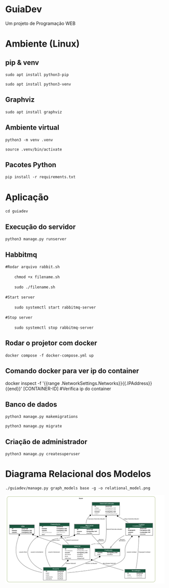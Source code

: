 # GuiaDev

Um projeto de Programação WEB

# Ambiente (Linux)

## pip & venv

    sudo apt install python3-pip

<p></p>

    sudo apt install python3-venv

## Graphviz

    sudo apt install graphviz

## Ambiente virtual

    python3 -m venv .venv

<p></p>

    source .venv/bin/activate

## Pacotes Python

    pip install -r requirements.txt

# Aplicação

    cd guiadev

## Execução do servidor

    python3 manage.py runserver

## Habbitmq

    #Rodar arquivo rabbit.sh

        chmod +x filename.sh

        sudo ./filename.sh

    #Start server

        sudo systemctl start rabbitmq-server

    #Stop server

        sudo systemctl stop rabbitmq-server

## Rodar o projetor com docker
    docker compose -f docker-compose.yml up

## Comando docker para ver ip do container 
   docker inspect -f '{{range .NetworkSettings.Networks}}{{.IPAddress}}{{end}}' [CONTAINER-ID]   #Verifica ip do container

## Banco de dados

    python3 manage.py makemigrations

<p></p>

    python3 manage.py migrate

## Criação de administrador

    python3 manage.py createsuperuser

# Diagrama Relacional dos Modelos

    ./guiadev/manage.py graph_models base -g -o relational_model.png

<img src="./relational_model.png">
